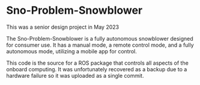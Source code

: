 # Sno-Problem-Snowblower
This was a senior design project in May 2023

The Sno-Problem-Snowblower is a fully autonomous snowblower designed for consumer use. It has a manual mode, a remote control mode, and a fully autonomous mode, utilizing a mobile app for control. 

This code is the source for a ROS package that controls all aspects of the onboard computing. It was unfortunately recovered as a backup due to a hardware failure so it was uploaded as a single commit.

